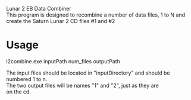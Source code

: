 Lunar 2 EB Data Combiner  
This program is designed to recombine a number of data files, 1 to N and create the Saturn Lunar 2 CD files #1 and #2  

Usage                                                                 
========================================                              
l2combine.exe inputPath num_files outputPath                          
                                                                       
The input files should be located in "inputDirectory" and should be   
numbered 1 to n.                                                     
The two output files will be names "1" and "2", just as they are     
on the cd.                                                         

